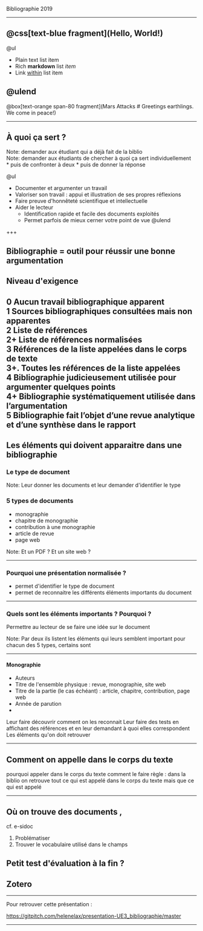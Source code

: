 <!--Memento-->

<!-- Permet de personnaliser le texte qui apparait dans TOC-->
<!-- @title[titre modifié]-->

<!-- Permet d'avoir un cartouche autour du titre-->
<!--<p><span class="slide-title">JavaScript Block</span></p>-->

<!--permet d'ajouter une icone : https://fontawesome.com/icons?d=gallery-->
<!--@fa[arrows]-->

<!--permet de sauter une ligne-->
<!--<br>-->


Bibliographie 2019


---


@css[text-blue fragment](Hello, World!)
---
@ul

- Plain text list item
- Rich **markdown** list *item*
- Link [within](https://gitpitch.com) list item

@ulend
---

@box[text-orange span-80 fragment](Mars Attacks # Greetings earthlings. We come in peace!)

---
## À quoi ça sert ?
Note: demander aux étudiant qui a déjà fait de la biblio  
Note: demander aux étudiants de chercher à quoi ça sert individuellement  
	* puis de confronter à deux
	* puis de donner la réponse

@ul
* Documenter et argumenter un travail
* Valoriser son travail : appui et illustration de ses propres réflexions
* Faire preuve d'honnêteté scientifique et intellectuelle
* Aider le lecteur
	* Identification rapide et facile des documents exploités
	* Permet parfois de mieux cerner votre point de vue
@ulend

+++

**Bibliographie = outil pour réussir une bonne argumentation**
---
## Niveau d'exigence
0 Aucun travail bibliographique apparent  
1 Sources bibliographiques consultées mais non apparentes  
2 Liste de références  
2+ Liste de références normalisées  
3 Références de la liste appelées dans le corps de texte  
3+. Toutes les références de la liste appelées  
4 Bibliographie judicieusement utilisée pour argumenter quelques points  
4+ Bibliographie systématiquement utilisée dans l’argumentation  
5 Bibliographie fait l’objet d’une revue analytique et d’une synthèse dans le rapport
---
## Les éléments qui doivent apparaitre dans une bibliographie
### Le type de document
Note: Leur donner les documents et leur demander d'identifier le type 
### 5 types de documents
* monographie
* chapitre de monographie
* contribution à une monographie
* article de revue
* page web

Note: Et un PDF ? Et un site web ?

---

### Pourquoi une présentation normalisée ?
- permet d'identifier le type de document
- permet de reconnaitre les différents éléments importants du document

---
### Quels sont les éléments importants ? Pourquoi ?
Permettre au lecteur de se faire une idée sur le document

Note: Par deux ils listent les éléments qui leurs semblent important pour chacun des 5 types, certains sont 

---

#### Monographie
* Auteurs
* Titre de l'ensemble physique : revue, monographie, site web
* Titre de la partie (le cas échéant) : article, chapitre, contribution, page web
* Année de parution
* 


Leur faire découvrir comment on les reconnait
Leur faire des tests en affichant des références et en leur demandant à quoi elles correspondent
Les éléments qu'on doit retrouver

---

## Comment on appelle dans le corps du texte
pourquoi appeler dans le corps du texte
comment le faire
règle : dans la biblio on retrouve tout ce qui est appelé dans le corps du texte mais que ce qui est appelé

---

## Où on trouve des documents ,
cf. e-sidoc
1. Problématiser
2. Trouver le vocabulaire utilisé dans le champs

## Petit test d'évaluation à la fin ?

## Zotero


---
Pour retrouver cette présentation : 

https://gitpitch.com/helenelax/presentation-UE3_bibliographie/master

---




